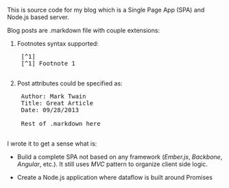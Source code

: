 This is source code for my blog which is a Single Page App (SPA) and
Node.js based server.

Blog posts are .markdown file with couple extensions:

1. Footnotes syntax supported:

    <pre>
    [^1]
    [^1] Footnote 1
    </pre>

2. Post attributes could be specified as:
 
    <pre>
    Author: Mark Twain
    Title: Great Article
    Date: 09/28/2013

    Rest of .markdown here
    </pre>



I wrote it to get a sense what is:

- Build a complete SPA not based on any framework (_Ember.js_,
_Backbone_, _Angular_, etc.). It still uses _MVC_ pattern to organize
client side logic.

- Create a Node.js application where dataflow is built around Promises
